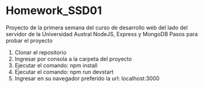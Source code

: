 # Homework_SSD01
Proyecto de la primera semana del curso de desarrollo web del lado del servidor de la Universidad Austral 
NodeJS, Express y MongoDB
Pasos para probar el proyecto
1) Clonar el repositorio
2) Ingresar por consola a la carpeta del proyecto
3) Ejecutar el comando: npm install
4) Ejecutar el comando: npm run devstart
5) Ingresar en su navegador preferido la url: localhost:3000
